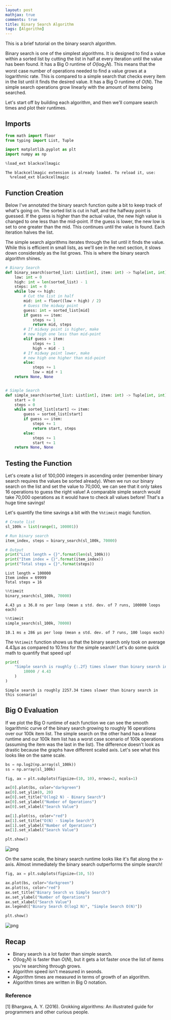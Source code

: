 ```yaml
---
layout: post  
mathjax: true  
comments: true  
title: Binary Search Algorithm
tags: [Algorithm]  
---
```


This is a brief tutorial on the binary search algorithm.  

Binary search is one of the simplest algorithms. It is designed to find a value within a sorted list by cutting the list in half at every iteration until the value has been found. It has a Big O runtime of $O(\log_2{N})$. This means that the worst case number of operations needed to find a value grows at a logarithmic rate. This is compared to a simple search that checks every item in the list until it finds the desired value. It has a Big O runtime of $O(N)$. The simple search operations grow linearly with the amount of items being searched.  

Let's start off by building each algorithm, and then we'll compare search times and plot their runtimes.

## Imports


```python
from math import floor
from typing import List, Tuple

import matplotlib.pyplot as plt
import numpy as np

%load_ext blackcellmagic
```

    The blackcellmagic extension is already loaded. To reload it, use:
      %reload_ext blackcellmagic


## Function Creation  
Below I've annotated the binary search function quite a bit to keep track of what's going on. The sorted list is cut in half, and the halfway point is guessed. If the guess is higher than the actual value, the new high value is changed to one less than the mid-point. If the guess is lower, the new low is set to one greater than the mid. This continues until the value is found.  Each iteration halves the list.  

The simple search algorithms iterates through the list until it finds the value. While this is efficient in small lists, as we'll see in the next section, it slows down considerably as the list grows. This is where the binary search algorithm shines.


```python
# Binary Search
def binary_search(sorted_list: List[int], item: int) -> Tuple[int, int]:
    low: int = 0
    high: int = len(sorted_list) - 1
    steps: int = 0
    while low <= high:
        # Cut the list in half
        mid: int = floor((low + high) / 2)
        # Guess the midway point
        guess: int = sorted_list[mid]
        if guess == item:
            steps += 1
            return mid, steps
        # If midway point is higher, make
        # new high one less than mid-point
        elif guess > item:
            steps += 1
            high = mid - 1
        # If midway point lower, make
        # new high one higher than mid-point
        else:
            steps += 1
            low = mid + 1
    return None, None


# Simple Search
def simple_search(sorted_list: List[int], item: int) -> Tuple[int, int]:
    start = 0
    steps = 0
    while sorted_list[start] <= item:
        guess = sorted_list[start]
        if guess == item:
            steps += 1
            return start, steps
        else:
            steps += 1
            start += 1
    return None, None
```

## Testing the Function  
Let's create a list of 100,000 integers in ascending order (remember binary search requires the values be sorted already). When we run our binary search on the list and set the value to 70,000, we can see that it only takes 16 operations to guess the right value! A comparable simple search would take 70,000 operations as it would have to check all values before! That's a huge time savings!  

Let's quantify the time savings a bit with the `%%timeit` magic function.


```python
# Create list
sl_100k = list(range(1, 100001))

# Run binary search
item_index, steps = binary_search(sl_100k, 70000)

# Output
print("List length = {}".format(len(sl_100k)))
print("Item index = {}".format(item_index))
print("Total steps = {}".format(steps))
```

    List length = 100000
    Item index = 69999
    Total steps = 16



```python
%%timeit
binary_search(sl_100k, 70000)
```

    4.43 µs ± 36.8 ns per loop (mean ± std. dev. of 7 runs, 100000 loops each)



```python
%%timeit
simple_search(sl_100k, 70000)
```

    10.1 ms ± 286 µs per loop (mean ± std. dev. of 7 runs, 100 loops each)


The `%%timeit` function shows us that the binary search only took on average $4.43\mu s$ as compared to $10.1ms$ for the simple search! Let's do some quick math to quantify that speed up!


```python
print(
    "Simple search is roughly {:.2f} times slower than binary search in this scenario!".format(
        10000 / 4.43
    )
)
```

    Simple search is roughly 2257.34 times slower than binary search in this scenario!


## Big O Evaluation  
If we plot the Big O runtime of each function we can see the smooth logarithmic curve of the binary search growing to roughly 16 operations over our 100k item list. The simple search on the other hand has a linear runtime and our 100k item list has a worst case scenario of 100k operations (assuming the item was the last in the list). The difference doesn't look as drastic because the graphs have different scaled axis. Let's see what this looks like on the same scale.


```python
bs = np.log2(np.array(sl_100k))
ss = np.array(sl_100k)

fig, ax = plt.subplots(figsize=(10, 10), nrows=2, ncols=1)

ax[0].plot(bs, color="darkgreen")
ax[0].set_ylim(0, 20)
ax[0].set_title("O(log2 N) - Binary Search")
ax[0].set_ylabel("Number of Operations")
ax[0].set_xlabel("Search Value")

ax[1].plot(ss, color="red")
ax[1].set_title("O(N) - Simple Search")
ax[1].set_ylabel("Number of Operations")
ax[1].set_xlabel("Search Value")

plt.show()
```


![png](2019-11-26-binary-search_files/2019-11-26-binary-search_12_0.png)


On the same scale, the binary search runtime looks like it's flat along the x-axis. Almost immediately the binary search outperforms the simple search!


```python
fig, ax = plt.subplots(figsize=(10, 5))

ax.plot(bs, color="darkgreen")
ax.plot(ss, color="red")
ax.set_title("Binary Search vs Simple Search")
ax.set_ylabel("Number of Operations")
ax.set_xlabel("Search Value")
ax.legend(["Binary Search O(log2 N)", "Simple Search O(N)"])

plt.show()
```


![png](2019-11-26-binary-search_files/2019-11-26-binary-search_14_0.png)


## Recap  
* Binary search is a lot faster than simple search.  
* $O(\log_2 N)$ is faster than $O(N)$, but it gets a lot faster once the list of items you're searching through grows.  
* Algorithm speed isn't measured in seonds.  
* Algorithm times are measured in terms of growth of an algorithm.  
* Algorithm times are written in Big O notation.  

### Reference  
[1] Bhargava, A. Y. (2016). Grokking algorithms: An illustrated guide for programmers and other curious people.
